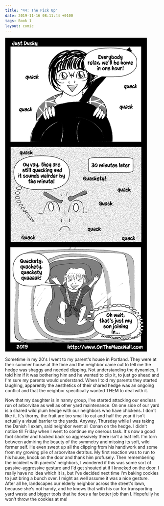 ```yaml
---
title: "44: The Pick Up"
date: 2019-11-16 08:11:44 +0100
tags: Book 1
layout: comic
---
```


![44: The Pick Up](/comics/Book_1_-_044_The_Pick_Up.png)

Sometime in my 20's I went to my parent's house in Portland. They were at their summer house at the time and the neighbor came out to tell me the hedge was shaggy and needed clipping. Not understanding the dynamics, I told him if it was bothering him and he wanted to clip it, to just go ahead and I'm sure my parents would understand. When I told my parents they started laughing, apparently the aesthetics of their shared hedge was an ongoing conflict and that the neighbor specifically wanted THEM to deal with it.

Now that my daughter is in nanny group, I've started attacking our endless run of arborvitae as well as other yard maintenance. On one side of our yard is a shared wild plum hedge with our neighbors who have chickens. I don't like it. It's thorny, the fruit are too small to eat and half the year it isn't actually a visual barrier to the yards. Anyway, Thursday while I was taking the Danish 1 exam, said neighbor went all Conan on the hedge. I didn't notice till Friday when I went to continue my onerous task. It's now a good foot shorter and hacked back so aggressively there isn't a leaf left. I'm torn between admiring the beauty of the symmetry and missing its soft, wild former self. He even swept up all the clipping from his handiwork and some from my growing pile of arborvitae detritus. My first reaction was to run to his house, knock on the door and thank him profusely. Then remembering the incident with parents' neighbors, I wondered if this was some sort of passive-aggressive gesture and I'd get shouted at if I knocked on the door. I really have no idea which it is, but I've decided next time I'm baking cookies to just bring a bunch over. I might as well assume it was a nice gesture. After all he, landscapes our elderly neighbor across the street's lawn, because she's not handy, and he knows that with his car for transporting yard waste and bigger tools that he does a far better job than I. Hopefully he won't throw the cookies at me!
